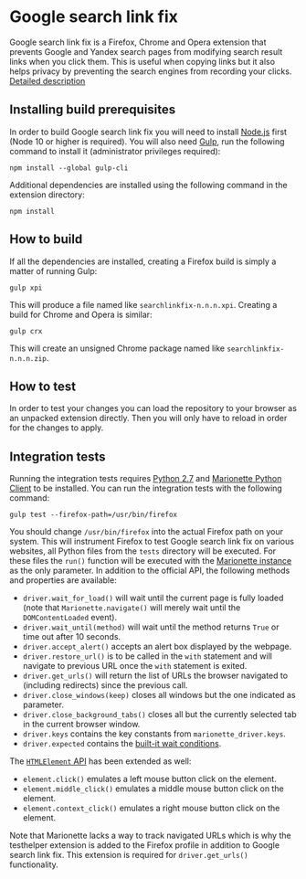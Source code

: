 Google search link fix
=============================

Google search link fix is a Firefox, Chrome and Opera extension that prevents Google and Yandex search pages from modifying search result links when you click them. This is useful when copying links but it also helps privacy by preventing the search engines from recording your clicks. [Detailed description](https://palant.de/2011/11/28/google-yandex-search-link-fix)

Installing build prerequisites
------------------------------

In order to build Google search link fix you will need to install [Node.js](https://nodejs.org/) first (Node 10 or higher is required). You will also need [Gulp](http://gulpjs.com/), run the following command to install it (administrator privileges required):

    npm install --global gulp-cli

Additional dependencies are installed using the following command in the extension directory:

    npm install

How to build
------------

If all the dependencies are installed, creating a Firefox build is simply a matter of running Gulp:

    gulp xpi

This will produce a file named like `searchlinkfix-n.n.n.xpi`. Creating a build for Chrome and Opera is similar:

    gulp crx

This will create an unsigned Chrome package named like `searchlinkfix-n.n.n.zip`.

How to test
-----------

In order to test your changes you can load the repository to your browser as an unpacked extension directly. Then you will only have to reload in order for the changes to apply.

Integration tests
-----------------

Running the integration tests requires [Python 2.7](https://www.python.org/downloads/) and [Marionette Python Client](http://marionette-client.readthedocs.io/en/latest/basics.html#getting-the-client) to be installed. You can run the integration tests with the following command:

    gulp test --firefox-path=/usr/bin/firefox

You should change `/usr/bin/firefox` into the actual Firefox path on your system. This will instrument Firefox to test Google search link fix on various websites, all Python files from the `tests` directory will be executed. For these files the `run()` function will be executed with the [Marionette instance](http://marionette-client.readthedocs.io/en/latest/reference.html#marionette) as the only parameter. In addition to the official API, the following methods and properties are available:

* `driver.wait_for_load()` will wait until the current page is fully loaded (note that `Marionette.navigate()` will merely wait until the `DOMContentLoaded` event).
* `driver.wait_until(method)` will wait until the method returns `True` or time out after 10 seconds.
* `driver.accept_alert()` accepts an alert box displayed by the webpage.
* `driver.restore_url()` is to be called in the `with` statement and will navigate to previous URL once the `with` statement is exited.
* `driver.get_urls()` will return the list of URLs the browser navigated to (including redirects) since the previous call.
* `driver.close_windows(keep)` closes all windows but the one indicated as parameter.
* `driver.close_background_tabs()` closes all but the currently selected tab in the current browser window.
* `driver.keys` contains the key constants from `marionette_driver.keys`.
* `driver.expected` contains the [built-it wait conditions](http://marionette-client.readthedocs.io/en/latest/reference.html#module-marionette_driver.expected).

The [`HTMLElement` API](http://marionette-client.readthedocs.io/en/latest/reference.html#htmlelement) has been extended as well:

* `element.click()` emulates a left mouse button click on the element.
* `element.middle_click()` emulates a middle mouse button click on the element.
* `element.context_click()` emulates a right mouse button click on the element.

Note that Marionette lacks a way to track navigated URLs which is why the testhelper extension is added to the Firefox profile in addition to Google search link fix. This extension is required for `driver.get_urls()` functionality.
